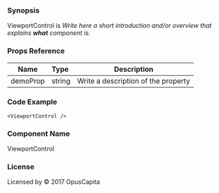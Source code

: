 ### Synopsis

ViewportControl is 
*Write here a short introduction and/or overview that explains **what** component is.*

### Props Reference

| Name                           | Type                    | Description                                                 |
| ------------------------------ | :---------------------- | ----------------------------------------------------------- |
| demoProp                       | string                  | Write a description of the property                         |

### Code Example

```
<ViewportControl />
```

### Component Name

ViewportControl

### License

Licensed by © 2017 OpusCapita

